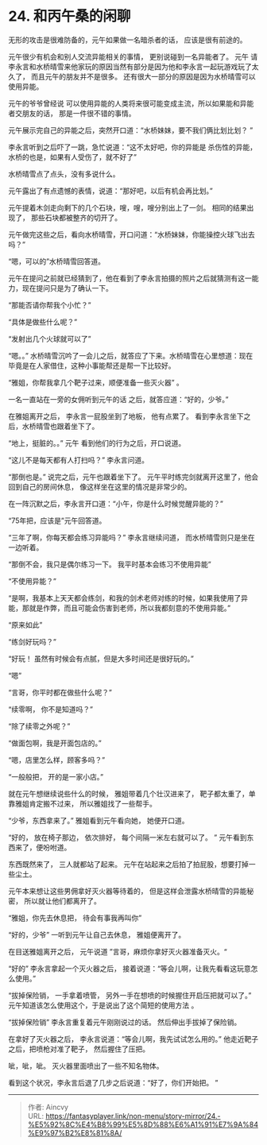 # 24. 和丙午桑的闲聊


无形的攻击是很难防备的，元午如果做一名暗杀者的话， 应该是很有前途的。 

元午很少有机会和别人交流异能相关的事情， 更别说碰到一名异能者了。  元午 请李永言和水桥晴雪来他家玩的原因当然有部分是因为他和李永言一起玩游戏玩了太久了， 而且元午的朋友并不是很多。 还有很大一部分的原因是因为水桥晴雪可以 使用异能。 

元午的爷爷曾经说 可以使用异能的人类将来很可能变成主流，所以如果能和异能者交朋友的话， 那是一件很不错的事情。  

元午展示完自己的异能之后，突然开口道：“水桥妹妹，要不我们俩比划比划？ ”

李永言听到之后吓了一跳，急忙说道：“这不太好吧，你的异能是 杀伤性的异能，水桥的也是，如果有人受伤了，就不好了”

水桥晴雪点了点头，没有多说什么。 

元午露出了有点遗憾的表情，说道：“那好吧，以后有机会再比划。”

元午提着木剑走向剩下的几个石块，嗖，嗖，嗖分别出上了一剑。 相同的结果出现了， 那些石块都被整齐的切开了。

元午做完这些之后，看向水桥晴雪，开口问道：“水桥妹妹，你能操控火球飞出去吗？”

“嗯，可以的”水桥晴雪回答道。 

元午在提问之前就已经猜到了，他在看到了李永言拍摄的照片之后就猜测有这一能力，现在提问只是为了确认一下。 

“那能否请你帮我个小忙？” 

“具体是做些什么呢？” 

“发射出几个火球就可以了”

“嗯。。” 水桥晴雪沉吟了一会儿之后，就答应了下来。水桥晴雪在心里想道：现在毕竟是在人家借住，这种小事能帮还是帮一下比较好。

“雅姐，你帮我拿几个靶子过来，顺便准备一些灭火器” 。

一名一直站在一旁的女佣听到元午的话 之后，就答应道：“好的，少爷。” 

在雅姐离开之后， 李永言一屁股坐到了地板， 他有点累了。 看到李永言坐下之后，水桥晴雪也跟着坐下了。 

“地上，挺脏的。。” 元午 看到他们的行为之后，开口说道。

“这儿不是每天都有人打扫吗？” 李永言问道。 

“那倒也是。” 说完之后，元午也跟着坐下了。   元午平时练完剑就离开这里了，他会回到自己的房间休息， 像这样坐在这里的情况是非常少的。

在一阵沉默之后，李永言开口道：“小午，你是什么时候觉醒异能的？”

“75年把，应该是”元午回答道。

“三年了啊，你每天都会练习异能吗？” 李永言继续问道， 而水桥晴雪则只是坐在一边听着。 

“那倒不会，我只是偶尔练习一下。 我平时基本会练习不使用异能” 

“不使用异能？”

“是啊，我基本上天天都会练剑，和我的剑术老师对练的时候，如果我使用了异能，那就是作弊，而且可能会伤害到老师，所以我都刻意的不使用异能。”

“原来如此”

“练剑好玩吗？”

“好玩！ 虽然有时候会有点腻，但是大多时间还是很好玩的。”

“嗯”

“言哥，你平时都在做些什么呢？”

“续零啊， 你不是知道吗？”

“除了续零之外呢？”

“做面包啊，我是开面包店的。”

“嗯，店里怎么样，顾客多吗？”

“一般般把， 开的是一家小店。”

就在元午想继续说些什么的时候， 雅姐带着几个壮汉进来了， 靶子都太重了，单靠雅姐肯定搬不过来， 所以雅姐找了一些帮手。 

“少爷，东西拿来了。” 雅姐看到元午看向她， 她便开口道。 

“好的， 放在椅子那边， 依次排好， 每个间隔一米左右就可以了。 ” 元午看到东西来了，便吩咐道。 

东西既然来了， 三人就都站了起来。 元午在站起来之后拍了拍屁股，想要打掉一些尘土。 

元午本来想让这些男佣拿好灭火器等待着的， 但是这样会泄露水桥晴雪的异能秘密， 所以就让他们都离开了。

“雅姐，你先去休息把， 待会有事我再叫你”

“好的，少爷” 一听到元午让自己去休息， 雅姐便离开了。 

在目送雅姐离开之后， 元午说道 ”言哥，麻烦你拿好灭火器准备灭火。“

“好的” 李永言拿起一个灭火器之后， 接着说道：“等会儿啊，让我先看看这玩意怎么使用。”

“拔掉保险销， 一手拿着喷管， 另外一手在想喷的时候握住开启压把就可以了。” 元午知道该怎么使用这个，于是说出了这个简短的使用方法 。 

“拔掉保险销” 李永言重复着元午刚刚说过的话。 然后伸出手拔掉了保险销。 

在拿好了灭火器之后， 李永言说道：“等会儿啊，我先试试怎么用的。”  他走近靶子之后，把喷枪对准了靶子， 然后握住了压把。 

呲，呲，呲。 灭火器里面喷出了一些不知名物体。 

看到这个状况，李永言后退了几步之后说道：“好了，你们开始把。 ”







---

> 作者: Aincvy  
> URL: https://fantasyplayer.link/non-menu/story-mirror/24.-%E5%92%8C%E4%B8%99%E5%8D%88%E6%A1%91%E7%9A%84%E9%97%B2%E8%81%8A/  


